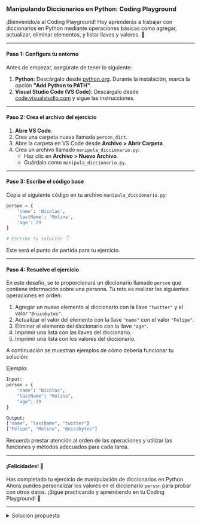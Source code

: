### **Manipulando Diccionarios en Python: Coding Playground**

¡Bienvenido/a al Coding Playground! Hoy aprenderás a trabajar con diccionarios en Python mediante operaciones básicas como agregar, actualizar, eliminar elementos, y listar llaves y valores. 🚀

---

#### **Paso 1: Configura tu entorno**
Antes de empezar, asegúrate de tener lo siguiente:

1. **Python**: Descárgalo desde [python.org](https://www.python.org/). Durante la instalación, marca la opción **"Add Python to PATH"**.
2. **Visual Studio Code (VS Code)**: Descárgalo desde [code.visualstudio.com](https://code.visualstudio.com/) y sigue las instrucciones.

---

#### **Paso 2: Crea el archivo del ejercicio**

1. **Abre VS Code**.
2. Crea una carpeta nueva llamada `person_dict`.
3. Abre la carpeta en VS Code desde **Archivo > Abrir Carpeta**.
4. Crea un archivo llamado `manipula_diccionario.py`:
   - Haz clic en **Archivo > Nuevo Archivo**.
   - Guárdalo como `manipula_diccionario.py`.

---

#### **Paso 3: Escribe el código base**

Copia el siguiente código en tu archivo `manipula_diccionario.py`:

```python
person = {
    'name': 'Nicolas',
    'lastName': 'Molina',
    'age': 29
}

# Escribe tu solución 👇
```

Este será el punto de partida para tu ejercicio.

---

#### **Paso 4: Resuelve el ejercicio**

En este desafío, se te proporcionará un diccionario llamado `person` que contiene información sobre una persona. Tu reto es realizar las siguientes operaciones en orden:

1. Agregar un nuevo elemento al diccionario con la llave `"twitter"` y el valor `"@nicobytes"`.
2. Actualizar el valor del elemento con la llave `"name"` con el valor `"Felipe"`.
3. Eliminar el elemento del diccionario con la llave `"age"`.
4. Imprimir una lista con las llaves del diccionario.
5. Imprimir una lista con los valores del diccionario.

A continuación se muestran ejemplos de cómo debería funcionar tu solución:

Ejemplo:

```python
Input:
person = {
    "name": "Nicolas",
    "lastName": "Molina",
    "age": 29
}

Output:
["name", "lastName", "twitter"]
["Felipe", "Molina", "@nicobytes"]
```

Recuerda prestar atención al orden de las operaciones y utilizar las funciones y métodos adecuados para cada tarea.

---

#### **¡Felicidades! 🎉**

Has completado tu ejercicio de manipulación de diccionarios en Python. Ahora puedes personalizar los valores en el diccionario `person` para probar con otros datos. ¡Sigue practicando y aprendiendo en tu Coding Playground! 🎈

---

<details value="code">
<summary>Solución propuesta</summary>

```python
person = {
    'name': 'Nicolas',
    'lastName': 'Molina',
    'age': 29
}

# Escribe tu solución 👇

person['twitter'] = '@nicobytes'
person['name'] = 'Felipe'
del person["age"]

print(list(person.keys()))
print(list(person.values()))
```

</details>